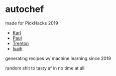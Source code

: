 # autochef

made for PickHacks 2019
- [Karl](https://github.com/karledramberg)
- [Paul](https://github.com/pramberg451)
- [Trenton](https://github.com/tmorgan181)
- [Isaih](https://github.com/isslater)

generating recipes w/ machine learning since 2019

random shit to tasty af in no time at all
